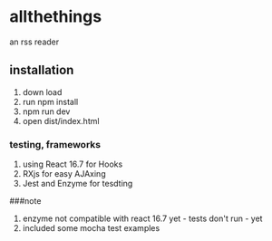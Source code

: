 # allthethings
an rss reader

## installation

1. down load
2. run npm install
3. npm run dev
4. open dist/index.html

### testing, frameworks
1. using React 16.7 for Hooks
2. RXjs for easy AJAxing
3. Jest and Enzyme for tesdting

###note
1. enzyme not compatible with react 16.7 yet - tests don't run - yet
2. included some mocha test examples